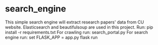 # search_engine
This simple search engine will extract research papers' data from CU website. Elasticsearch and beautifulsoup are used in this project.
Run:
  pip install -r requirements.txt
For crawling run:
  search_portal.py
For search engine run:
  set FLASK_APP = app.py 
  flask run
